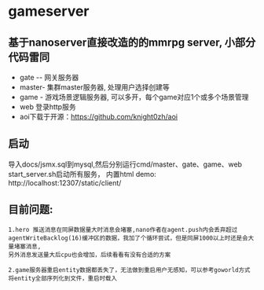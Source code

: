 # gameserver
## 基于nanoserver直接改造的的mmrpg server, 小部分代码雷同
* gate -- 网关服务器
* master- 集群master服务器, 处理用户选择创建等
* game - 游戏场景逻辑服务器, 可以多开，每个game对应1个或多个场景管理
* web 登录http服务
* aoi下载于开源：https://github.com/knight0zh/aoi


## 启动
导入docs/jsmx.sql到mysql,然后分别运行cmd/master、gate、game、web start_server.sh启动所有服务，
内置html demo: http://localhost:12307/static/client/

## 目前问题:
```aiignore
1.hero 推送消息在同屏数据量大时消息会堵塞,nano作者在agent.push内会丢弃超过agentWriteBacklog(16)缓冲区的数据，我加了个循环尝试，但是同屏1000以上时还是会大量堵塞消息, 
另外消息发送量大后cpu也会增加，后续看看有没有合适的方案

2.game服务器重启entity数据都丢失了，无法做到重启用户无感知，可以参考goworld方式将entity全部序列化到文件，重启时载入
```
